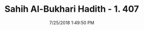 ---
title        : "Sahih Al-Bukhari Hadith - 1. 407"
date         : 7/25/2018 1:49:50 PM
draft        : false
type         : "hadith"
layout       : "hadith"
BookCode     : "SHB"
VolumeNumber : "1"
HadithNumber : "407"
categories  :  ["Prayer-Expiation for spitting in a mosque"]
tags  :  ["Anas bin Malik"]
---